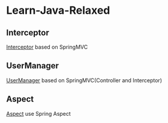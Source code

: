 # Learn-Java-Relaxed
## Interceptor
[Interceptor](https://github.com/aotusoft/Learn-Java-Relaxed/tree/main/Interceptor "Interceptor") based on SpringMVC
## UserManager 
[UserManager](https://github.com/aotusoft/Learn-Java-Relaxed/tree/main/UserManager "UserManager") based on SpringMVC(Controller and Interceptor)
## Aspect
[Aspect](https://github.com/aotusoft/Learn-Java-Relaxed/tree/main/Aspect "Aspect") use Spring Aspect
